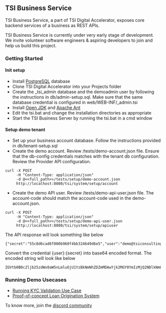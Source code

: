 ## TSI Business Service

TSI Business Service, a part of TSI Digital Accelerator, exposes core backend services of a business as REST APIs.

TSI Business Service is currently under very early stage of development. We invite volunteer software engineers & aspiring developers to join and help us build this project.  

### Getting Started

#### Init setup

- Install <a href="https://www.postgresql.org/download/">PostgreSQL</a> database
- Clone TSI Digital Accelerator into your Projects folder
- Create the _tsi_admin database and the demoadmin user by following the instructions in db/admin-setup.sql. Make sure that the same database credential is configured in web/WEB-INF/_admin.tsi 
- Install <a href="https://openjdk.org/projects/jdk/17/">Open JDK</a> and <a href="https://ant.apache.org/bindownload.cgi">Apache Ant</a>
- Edit the tsi.bat and change the installation directories as appropriate
- Start the TSI Business Server by running the tsi.bat in a cmd window

#### Setup demo tenant

- Set up your business account database. Follow the instructions provided in db/tenant-setup.sql
- Create the demo account. Review /tests/demo-account.json file. Ensure that the db-config credentials matches with the tenant db configuration. Review the Provider API configuration.
```
curl -X POST 
     -H "Content-Type: application/json"
     -d @<<full_path>>/tests/setup/demo-account.json
     http://localhost:8080/tsi/system/setup/account

```
- Create the demo API user. Review /tests/demo-api-user.json file. The account-code should match the account-code used in the demo-account.json.
```
curl -X POST 
     -H "Content-Type: application/json"
     -d @<<full_path>>/tests/setup/demo-api-user.json
     http://localhost:8080/tsi/system/setup/apiuser
```
  The API response will look something like below
```
{"secret":"55c0d6cad6f000b960f4bb324649d6e5","user":"demo@tsiconsulting.in"}
```
  Convert the credential {user}:{secret} into base64 encoded format. The encoded string will look like below
```
ZGVtb0B0c2ljb25zdWx0aW5nLmluOjU1YzBkNmNhZDZmMDAwYjk2MGY0YmIzMjQ2NDlkNmU1
```
### Running Demo Usecases

- <a href="https://github.com/tsiconsulting/tsi-accelerator/tree/main/src/in/tsiconsulting/accelerator/solutions/buildingblocks/kyc">Running KYC Validation Use Case</a>
- <a href="https://github.com/tsiconsulting/tsi-accelerator/tree/main/src/in/tsiconsulting/accelerator/solutions/finance/loan/los">Proof-of-concept Loan Origination System</a>

To know more, join the <a href="https://discord.gg/86HT2VhVzS">discord community</a>
